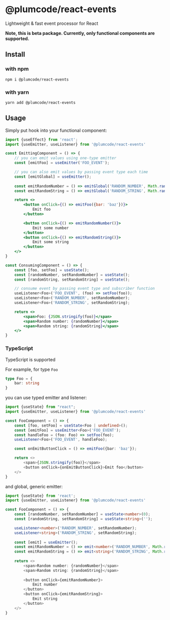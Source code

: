 # @plumcode/react-events
Lightweight & fast event processor for React

**Note, this is beta package. Currently, only functional components are supported.**

## Install
### with npm
`npm i @plumcode/react-events`
### with yarn
`yarn add @plumcode/react-events`

## Usage
Simply put hook into your functional component:

```jsx
import {useEffect} from 'react';
import {useEmitter, useListener} from '@plumcode/react-events'

const EmittingComponent = () => {
    // you can emit values using one-type emitter
    const [emitFoo] = useEmitter('FOO_EVENT');

    // you can also emit values by passing event type each time 
    const [emitGlobal] = useEmitter();
    
    const emitRandomNumber = () => emitGlobal('RANDOM_NUMBER', Math.random())
    const emitRandomString = () => emitGlobal('RANDOM_STRING', Math.random().toString(16).slice(2))

    return <>
        <button onClick={() => emitFoo({bar: 'baz'})}>
            Emit foo
        </button>

        <button onClick={() => emitRandomNumber()}>
            Emit some number
        </button>
        <button onClick={() => emitRandomString()}>
            Emit some string
        </button>
    </>
}

const ConsumingComponent = () => {
    const [foo, setFoo] = useState();
    const [randomNumber, setRandomNumber] = useState();
    const [randomString, setRandomString] = useState();

    // consume event by passing event type and subscriber function
    useListener<Foo>('FOO_EVENT', (foo) => setFoo(foo));
    useListener<Foo>('RANDOM_NUMBER', setRandomNumber);
    useListener<Foo>('RANDOM_STRING', setRandomString);

    return <>
        <span>Foo: {JSON.stringify(foo)}</span>
        <span>Random number: {randomNumber}</span>
        <span>Random string: {randomString}</span>
    </>
}
```

### TypeScript
TypeScript is supported

For example, for type `Foo`
```typescript
type Foo = {
    bar: string
}
```

you can use typed emitter and listener:

```typescript jsx
import {useState} from "react";
import {useEmitter, useListener} from '@plumcode/react-events'

const FooComponent = () => {
    const [foo, setFoo] = useState<Foo | undefined>();
    const [emitFoo] = useEmitter<Foo>('FOO_EVENT');
    const handleFoo = (foo: Foo) => setFoo(foo);
    useListener<Foo>('FOO_EVENT', handleFoo);

    const onEmitButtonClick = () => emitFoo({bar: 'baz'});

    return <>
        <span>{JSON.stringify(foo)}</span>
        <button onClick={onEmitButtonClick}>Emit foo</button>
    </>
}
```

and global, generic emitter:

```typescript jsx
import {useState} from 'react';
import {useEmitter, useListener} from '@plumcode/react-events'

const FooComponent = () => {
    const [randomNumber, setRandomNumber] = useState<number>(0);
    const [randomString, setRandomString] = useState<string>('');

    useListener<number>('RANDOM_NUMBER', setRandomNumber);
    useListener<string>('RANDOM_STRING', setRandomString);
    
    const [emit] = useEmitter();
    const emitRandomNumber = () => emit<number>('RANDOM_NUMBER', Math.random())
    const emitRandomString = () => emit<string>('RANDOM_STRING', Math.random().toString(16).slice(2))
    
    return <>
        <span>Random number: {randomNumber}</span>
        <span>Random string: {randomString}</span>
        
        <button onClick={emitRandomNumber}>
            Emit number
        </button>
        <button onClick={emitRandomString}>
            Emit string
        </button>
    </>
}
```
